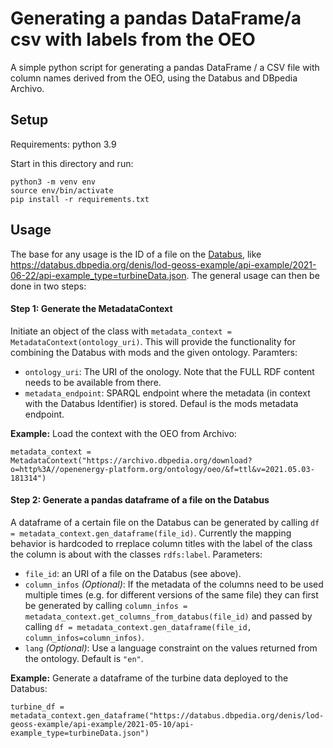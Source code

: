 # Generating a pandas DataFrame/a csv with labels from the OEO

A simple python script for generating a pandas DataFrame / a CSV file with column names derived from the OEO, using the Databus and DBpedia Archivo.

## Setup

Requirements: python 3.9

Start in this directory and run:
```
python3 -m venv env
source env/bin/activate
pip install -r requirements.txt
```

## Usage

The base for any usage is the ID of a file on the [Databus](https://databus.dbpedia.org/), like https://databus.dbpedia.org/denis/lod-geoss-example/api-example/2021-06-22/api-example_type=turbineData.json. The general usage can then be done in two steps:

#### Step 1: Generate the MetadataContext

Initiate an object of the class with `metadata_context = MetadataContext(ontology_uri)`. This will provide the functionality for combining the Databus with mods and the given ontology.
Paramters:

- `ontology_uri`: The URI of the onology. Note that the FULL RDF content needs to be available from there.
- `metadata_endpoint`: SPARQL endpoint where the metadata (in context with the Databus Identifier) is stored. Defaul is the mods metadata endpoint.

**Example:** Load the context with the OEO from Archivo: 
```
metadata_context = MetadataContext("https://archivo.dbpedia.org/download?o=http%3A//openenergy-platform.org/ontology/oeo/&f=ttl&v=2021.05.03-181314")
```

#### Step 2: Generate a pandas dataframe of a file on the Databus 

A dataframe of a certain file on the Databus can be generated by calling `df = metadata_context.gen_dataframe(file_id)`. Currently the mapping behavior is hardcoded to rreplace column titles with the label of the class the column is about with the classes `rdfs:label`.
Parameters:

- `file_id`: an URI of a file on the Databus (see above).
- `column_infos` *(Optional)*: If the metadata of the columns need to be used multiple times (e.g. for different versions of the same file) they can first be generated by calling `column_infos = metadata_context.get_columns_from_databus(file_id)` and passed by calling `df = metadata_context.gen_dataframe(file_id, column_infos=column_infos)`. 
- `lang` *(Optional)*: Use a language constraint on the values returned from the ontology. Default is `"en"`.

**Example:** Generate a dataframe of the turbine data deployed to the Databus: 
```
turbine_df = metadata_context.gen_dataframe("https://databus.dbpedia.org/denis/lod-geoss-example/api-example/2021-05-10/api-example_type=turbineData.json")
```

